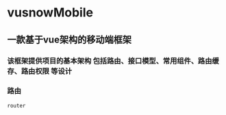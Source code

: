 # vusnowMobile
## 一款基于vue架构的移动端框架
### 该框架提供项目的基本架构 包括路由、接口模型、常用组件、路由缓存、路由权限 等设计

### 路由
```
router
```

